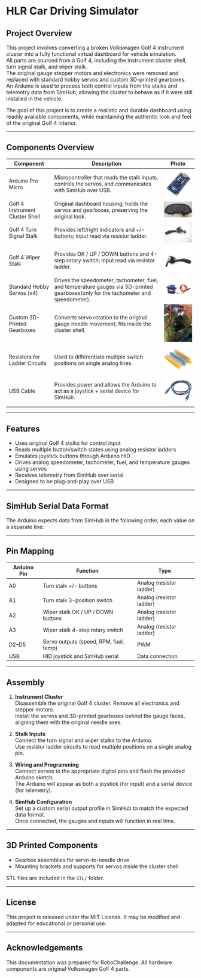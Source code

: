# HLR Car Driving Simulator 

## Project Overview

This project involves converting a broken Volkswagen Golf 4 instrument cluster into a fully functional virtual dashboard for vehicle simulation.  
All parts are sourced from a Golf 4, including the instrument cluster shell, turn signal stalk, and wiper stalk.  
The original gauge stepper motors and electronics were removed and replaced with standard hobby servos and custom 3D-printed gearboxes.  
An Arduino is used to process both control inputs from the stalks and telemetry data from SimHub, allowing the cluster to behave as if it were still installed in the vehicle.

The goal of this project is to create a realistic and durable dashboard using readily available components, while maintaining the authentic look and feel of the original Golf 4 interior.

---

## Components Overview

| Component | Description | Photo |
|-----------|-------------|-------|
| Arduino Pro Micro  | Microcontroller that reads the stalk inputs, controls the servos, and communicates with SimHub over USB. | <img src="https://github.com/Eduard-Alexandru-V/HRL_Car_Driving_Sim/blob/main/images/arduino%20pro%20micro.jpeg?raw=true" alt="Arduino Pro Micro" width="200"> |
| Golf 4 Instrument Cluster Shell | Original dashboard housing; holds the servos and gearboxes, preserving the original look. | <img src="https://github.com/Eduard-Alexandru-V/HRL_Car_Driving_Sim/blob/main/images/cluster.jpeg?raw=true" alt="Cluster" width="200"> |
| Golf 4 Turn Signal Stalk | Provides left/right indicators and +/- buttons; input read via resistor ladder. | <img src="https://github.com/Eduard-Alexandru-V/HRL_Car_Driving_Sim/blob/main/images/turn%20stalk.jpeg?raw=true" alt="Turn Singnal Stalk" width="200"> |
| Golf 4 Wiper Stalk | Provides OK / UP / DOWN buttons and 4-step rotary switch; input read via resistor ladder. | <img src="https://github.com/Eduard-Alexandru-V/HRL_Car_Driving_Sim/blob/main/images/wiper%20stalk.jpeg?raw=true" alt="Wiper Stalk" width="200"> |
| Standard Hobby Servos (x4) | Drives the speedometer, tachometer, fuel, and temperature gauges via 3D-printed gearboxes(only for the tachometer and speedometer). | <img src="https://github.com/Eduard-Alexandru-V/HRL_Car_Driving_Sim/blob/main/images/servo.jpeg?raw=true" alt="SG90 Servo" width="200"> |
| Custom 3D-Printed Gearboxes | Converts servo rotation to the original gauge needle movement; fits inside the cluster shell. | <img src="https://github.com/Eduard-Alexandru-V/HRL_Car_Driving_Sim/blob/main/images/Gearbox.jpeg?raw=true" alt="Gearbox" width="200"> |
| Resistors for Ladder Circuits | Used to differentiate multiple switch positions on single analog lines. | <img src="https://github.com/Eduard-Alexandru-V/HRL_Car_Driving_Sim/blob/main/images/resistors.jpeg?raw=true" alt="Resistors" width="200"> |
| USB Cable | Provides power and allows the Arduino to act as a joystick + serial device for SimHub. | <img src="https://github.com/Eduard-Alexandru-V/HRL_Car_Driving_Sim/blob/main/images/USB%20C%20cable.jpeg?raw=true" alt="USB C Cable" width="200"> |


---

## Features

- Uses original Golf 4 stalks for control input
- Reads multiple button/switch states using analog resistor ladders
- Emulates joystick buttons through Arduino HID
- Drives analog speedometer, tachometer, fuel, and temperature gauges using servos
- Receives telemetry from SimHub over serial
- Designed to be plug-and-play over USB

---

## SimHub Serial Data Format

The Arduino expects data from SimHub in the following order, each value on a separate line:


---

## Pin Mapping

| Arduino Pin | Function                           | Type                        |
|-------------|------------------------------------|----------------------------|
| A0          | Turn stalk +/- buttons             | Analog (resistor ladder)   |
| A1          | Turn stalk 3-position switch       | Analog (resistor ladder)   |
| A2          | Wiper stalk OK / UP / DOWN buttons | Analog (resistor ladder)   |
| A3          | Wiper stalk 4-step rotary switch   | Analog (resistor ladder)   |
| D2–D5       | Servo outputs (speed, RPM, fuel, temp) | PWM                    |
| USB         | HID joystick and SimHub serial     | Data connection            |

---

## Assembly

1. **Instrument Cluster**  
   Disassemble the original Golf 4 cluster. Remove all electronics and stepper motors.  
   Install the servos and 3D-printed gearboxes behind the gauge faces, aligning them with the original needle axes.

2. **Stalk Inputs**  
   Connect the turn signal and wiper stalks to the Arduino.  
   Use resistor ladder circuits to read multiple positions on a single analog pin.

3. **Wiring and Programming**  
   Connect servos to the appropriate digital pins and flash the provided Arduino sketch.  
   The Arduino will appear as both a joystick (for input) and a serial device (for telemetry).

4. **SimHub Configuration**  
   Set up a custom serial output profile in SimHub to match the expected data format.  
   Once connected, the gauges and inputs will function in real time.

---

## 3D Printed Components

- Gearbox assemblies for servo-to-needle drive
- Mounting brackets and supports for servos inside the cluster shell

STL files are included in the `STL/` folder.

---

## License

This project is released under the MIT License. It may be modified and adapted for educational or personal use.

---

## Acknowledgements

This documentation was prepared for RoboChallenge. All hardware components are original Volkswagen Golf 4 parts.

